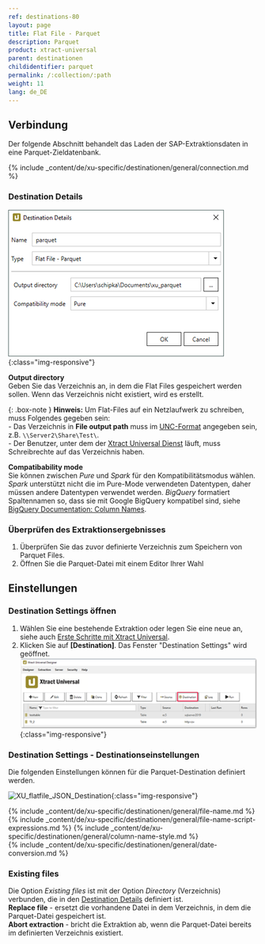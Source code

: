 ```yaml
---
ref: destinations-80
layout: page
title: Flat File - Parquet
description: Parquet
product: xtract-universal
parent: destinationen
childidentifier: parquet
permalink: /:collection/:path
weight: 11
lang: de_DE
---
```


## Verbindung

Der folgende Abschnitt behandelt das Laden der SAP-Extraktionsdaten in eine Parquet-Zieldatenbank.

{% include _content/de/xu-specific/destinationen/general/connection.md %}	

### Destination Details

![JSON-Parquet-Destination-Details](/img/content/xu/parquet/parquet_destination_details.png){:class="img-responsive"}

**Output directory**<br>
Geben Sie das Verzeichnis an, in dem die Flat Files gespeichert werden sollen. Wenn das Verzeichnis nicht existiert, wird es erstellt.

{: .box-note }
**Hinweis:** Um Flat-Files auf ein Netzlaufwerk zu schreiben, muss Folgendes gegeben sein: <br>
\- Das Verzeichnis in **File output path** muss im [UNC-Format](https://docs.microsoft.com/de-de/dotnet/standard/io/file-path-formats#unc-paths) angegeben sein, z.B. `\\Server2\Share\Test\`.<br>
\- Der Benutzer, unter dem der [Xtract Universal Dienst](../fortgeschrittene-techniken/service-account) läuft, muss Schreibrechte auf das Verzeichnis haben. 

**Compatibability mode**<br>
Sie können zwischen *Pure* und *Spark* für den Kompatibilitätsmodus wählen. 
*Spark* unterstützt nicht die im Pure-Mode verwendeten Datentypen, daher müssen andere Datentypen verwendet werden.
*BigQuery* formatiert Spaltennamen so, dass sie mit Google BigQuery kompatibel sind, siehe [BigQuery Documentation: Column Names](https://cloud.google.com/bigquery/docs/schemas?hl=en#column_names).


### Überprüfen des Extraktionsergebnisses 

1. Überprüfen Sie das zuvor definierte Verzeichnis zum Speichern von Parquet Files.
2. Öffnen Sie die Parquet-Datei mit einem Editor Ihrer Wahl

## Einstellungen

### Destination Settings öffnen

1. Wählen Sie eine bestehende Extraktion oder legen Sie eine neue an, siehe auch [Erste Schritte mit Xtract Universal](../erste-schritte/eine-neue-extraktion-anlegen).
2. Klicken Sie auf **[Destination]**. Das Fenster "Destination Settings" wird geöffnet.
![Destination-settings](/img/content/xu/xu_designer_destination.png){:class="img-responsive"}

### Destination Settings - Destinationseinstellungen

Die folgenden Einstellungen können für die Parquet-Destination definiert werden. 

![XU_flatfile_JSON_Destination](/img/content/xu/parquet/parquet_destination_settings.png){:class="img-responsive"}

{% include _content/de/xu-specific/destinationen/general/file-name.md %}
{% include _content/de/xu-specific/destinationen/general/file-name-script-expressions.md %}
{% include _content/de/xu-specific/destinationen/general/column-name-style.md %}        
{% include _content/de/xu-specific/destinationen/general/date-conversion.md %}

### Existing files
Die Option *Existing files* ist mit der Option *Directory* (Verzeichnis) verbunden, die in den [Destination Details](#destination-details---destinationendetails) definiert ist.<br>
**Replace file** - ersetzt die vorhandene Datei in dem Verzeichnis, in dem die Parquet-Datei gespeichert ist.<br>
**Abort extraction** - bricht die Extraktion ab, wenn die Parquet-Datei bereits im definierten Verzeichnis existiert.
